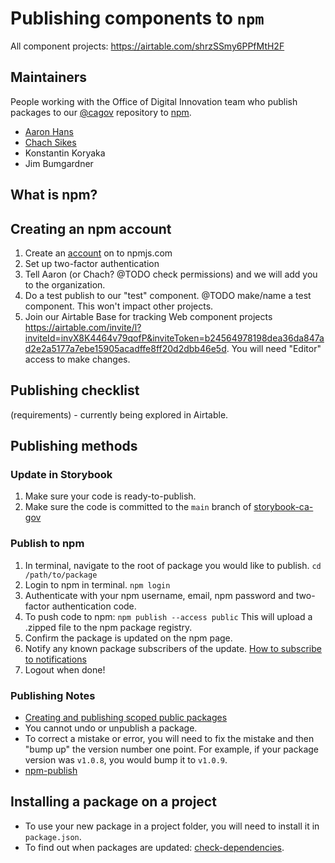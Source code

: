 # Publishing components to `npm`

All component projects: 
https://airtable.com/shrzSSmy6PPfMtH2F

## Maintainers
People working with the Office of Digital Innovation team who publish packages to our [@cagov](https://www.npmjs.com/org/cagov) repository to [npm](https://www.npmjs.com/).

* [Aaron Hans](https://www.npmjs.com/~aaronhans)
* [Chach Sikes](https://www.npmjs.com/~chacha-california)
* Konstantin Koryaka
* Jim Bumgardner

## What is npm?

## Creating an npm account

1. Create an [account](https://docs.npmjs.com/creating-a-new-npm-user-account) on to npmjs.com
2. Set up two-factor authentication
3. Tell Aaron (or Chach? @TODO check permissions) and we will add you to the organization.
4. Do a test publish to our "test" component. @TODO make/name a test component. This won't impact other projects.
5. Join our Airtable Base for tracking Web component projects https://airtable.com/invite/l?inviteId=invX8K4464v79qofP&inviteToken=b24564978198dea36da847ad2e2a5177a7ebe15905acadffe8ff20d2dbb46e5d. You will need "Editor" access to make changes.

## Publishing checklist
(requirements) - currently being explored in Airtable.


## Publishing methods

### Update in Storybook
1. Make sure your code is ready-to-publish.
2. Make sure the code is committed to the `main` branch of [storybook-ca-gov](https://github.com/cagov/storybook-ca-gov)


### Publish to npm

1. In terminal, navigate to the root of package you would like to publish. 
```cd /path/to/package```
2. Login to npm in terminal.
```npm login```
3. Authenticate with your npm username, email, npm password and two-factor authentication code.
4. To push code to npm:
```npm publish --access public```
This will upload a .zipped file to the npm package registry.
5. Confirm the package is updated on the npm page.
6. Notify any known package subscribers of the update. [How to subscribe to notifications]()
7. Logout when done!

### Publishing Notes 

* [Creating and publishing scoped public packages](https://docs.npmjs.com/creating-and-publishing-scoped-public-packages)
* You cannot undo or unpublish a package. 
* To correct a mistake or error, you will need to fix the mistake and then "bump up" the version number one point. For example, if your package version was `v1.0.8`, you would bump it to `v1.0.9`.
* [npm-publish](https://docs.npmjs.com/cli/v7/commands/npm-publish)

## Installing a package on a project

* To use your new package in a project folder, you will need to install it in `package.json`.
* To find out when packages are updated: [check-dependencies](https://www.npmjs.com/package/check-dependencies).
